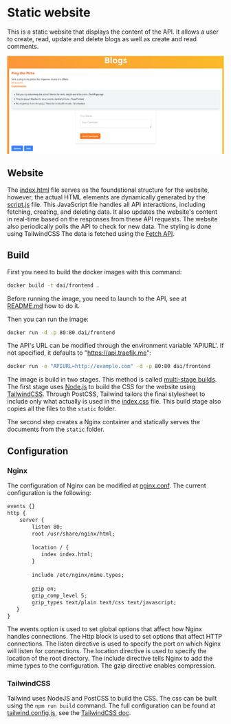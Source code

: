 # Static website

This is a static website that displays the content of the API. It allows a user to create, read, update and delete blogs
as well as create and read comments.

![Static website screenshot](../figures/static.png)

## Website

The [index.html](./src/index.html) file serves as the foundational structure for the website, however, the actual HTML
elements are dynamically generated by the  [script.js](./src/script.js) file. This JavaScript file handles all API
interactions, including fetching, creating, and deleting data. It also updates the website's content in real-time based
on the responses from these API requests. The website also periodically polls the API to check for new data. The styling
is done using TailwindCSS
The data is fetched using the [Fetch API](https://developer.mozilla.org/en-US/docs/Web/API/Fetch_API).

## Build

First you need to build the docker images with this command:

```bash
docker build -t dai/frontend .
```

Before running the image, you need to launch to the API, see at [README.md](../api/README.md) how to do it.

Then you can run the image:

```bash
docker run -d -p 80:80 dai/frontend
```

The API's URL can be modified through the environment variable 'APIURL'. If not specified, it defaults
to "https://api.traefik.me":

```bash
docker run -e "APIURL=http://example.com" -d -p 80:80 dai/frontend
```

The image is build in two stages. This method is
called [multi-stage builds](https://docs.docker.com/build/building/multi-stage/). The first stage
uses [Node.js](https://nodejs.org/en) to build the CSS for the website using [TailwindCSS](https://tailwindcss.com/).
Through PostCSS, Tailwind tailors the final stylesheet to include only what actually is used in
the [index.css](./src/index.css) file. This build stage also copies all the files to the `static` folder.

The second step creates a Nginx container and statically serves the documents from the `static` folder.

## Configuration

### Nginx

The configuration of Nginx can be modified at [nginx.conf](./conf/nginx.conf). The current configuration is the
following:

```nginx configuration
events {}
http {
    server {
        listen 80;
        root /usr/share/nginx/html;
      
        location / {
           index index.html;
        }

        include /etc/nginx/mime.types;

        gzip on;
        gzip_comp_level 5;
        gzip_types text/plain text/css text/javascript;
   }
}
```

The events option is used to set global options that affect how Nginx handles connections.
The Http block is used to set options that affect HTTP connections. The listen directive is used to specify the port on
which Nginx will listen for connections. The location directive is used to specify the location of the root directory.
The include directive tells Nginx to add the mime types to the configuration. The gzip directive enables compression.

### TailwindCSS

Tailwind uses NodeJS and PostCSS to build the CSS. The css can be built using the `npm run build` command. The full
configuration can be found at [tailwind.config.js](./src/tailwind.config.js), see
the [TailwindCSS doc](https://v2.tailwindcss.com/docs).